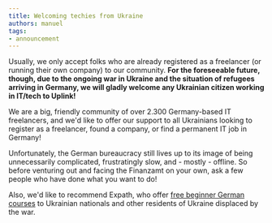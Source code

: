 ```yaml
---
title: Welcoming techies from Ukraine
authors: manuel
tags:
- announcement
---
```


Usually, we only accept folks who are already registered as a freelancer (or running their own company) to our community. **For the foreseeable future, though, due to the ongoing war in Ukraine and the situation of refugees arriving in Germany, we will gladly welcome any Ukrainian citizen working in IT/tech to Uplink!**

We are a big, friendly community of over 2.300 Germany-based IT freelancers, and we'd like to offer our support to all Ukrainians looking to register as a freelancer, found a company, or find a permanent IT job in Germany!

Unfortunately, the German bureaucracy still lives up to its image of being unnecessarily complicated, frustratingly slow, and - mostly - offline. So before venturing out and facing the Finanzamt on your own, ask a few people who have done what you want to do!

Also, we'd like to recommend Expath, who offer [free beginner German courses](https://www.expath.com/for-individuals/german-for-refugees) to Ukrainian nationals and other residents of Ukraine displaced by the war.
